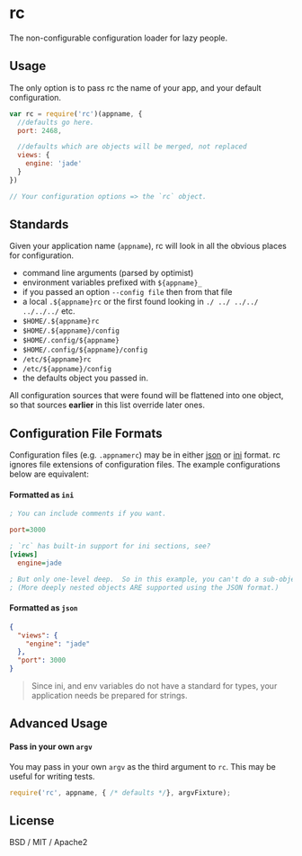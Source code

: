 # rc

The non-configurable configuration loader for lazy people.

## Usage

The only option is to pass rc the name of your app, and your default configuration.

```javascript
var rc = require('rc')(appname, {
  //defaults go here.
  port: 2468,

  //defaults which are objects will be merged, not replaced
  views: {
    engine: 'jade'
  }
})

// Your configuration options => the `rc` object.

```

## Standards

Given your application name (`appname`), rc will look in all the obvious places for configuration.

  * command line arguments (parsed by optimist)
  * environment variables prefixed with `${appname}_`
  * if you passed an option `--config file` then from that file
  * a local `.${appname}rc` or the first found looking in `./ ../ ../../ ../../../` etc.
  * `$HOME/.${appname}rc`
  * `$HOME/.${appname}/config`
  * `$HOME/.config/${appname}`
  * `$HOME/.config/${appname}/config`
  * `/etc/${appname}rc`
  * `/etc/${appname}/config`
  * the defaults object you passed in.

All configuration sources that were found will be flattened into one object,
so that sources **earlier** in this list override later ones.


## Configuration File Formats

Configuration files (e.g. `.appnamerc`) may be in either [json](http://json.org/example) or [ini](http://en.wikipedia.org/wiki/INI_file) format.  rc ignores file extensions of configuration files.  The example configurations below are equivalent:


#### Formatted as `ini`

```ini
; You can include comments if you want.

port=3000

; `rc` has built-in support for ini sections, see?
[views]
  engine=jade

; But only one-level deep.  So in this example, you can't do a sub-object inside of 'views'.
; (More deeply nested objects ARE supported using the JSON format.)
```

#### Formatted as `json`

```json
{
  "views": {
    "engine": "jade"
  },
  "port": 3000
}
```


> Since ini, and env variables do not have a standard for types, your application needs be prepared for strings.



## Advanced Usage

#### Pass in your own `argv`

You may pass in your own `argv` as the third argument to `rc`.  This may be useful for writing tests.

```javascript
require('rc', appname, { /* defaults */}, argvFixture);
```


## License

BSD / MIT / Apache2

